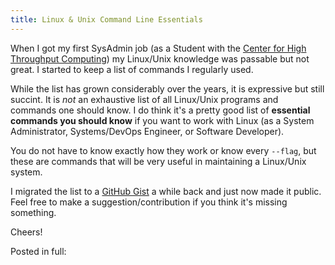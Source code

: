 ```yaml
---
title: Linux & Unix Command Line Essentials
---
```


When I got my first SysAdmin job (as a Student with the [Center for High Throughput Computing](http://chtc.cs.wisc.edu))
my Linux/Unix knowledge was passable but not great. I started to keep a list of commands I regularly used.

While the list has grown considerably over the years, it is expressive but still succint. It is *not* an exhaustive list of
all Linux/Unix programs and commands one should know. I do think it's a pretty good list of **essential commands you should know**
if you want to work with Linux (as a System Administrator, Systems/DevOps Engineer, or Software Developer).

You do not have to know exactly how they work or know every `--flag`, but these are commands that will be very useful in maintaining
a Linux/Unix system.

I migrated the list to a [GitHub Gist](https://gist.github.com/dcchambers/482bb55e0b20c55435a5c4658adde8c0) a while back and just
now made it public. Feel free to make a suggestion/contribution if you think it's missing something.

Cheers!

Posted in full:
<script src="https://gist.github.com/dcchambers/482bb55e0b20c55435a5c4658adde8c0.js"></script>
